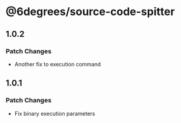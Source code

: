 # @6degrees/source-code-spitter

## 1.0.2

### Patch Changes

- Another fix to execution command

## 1.0.1

### Patch Changes

- Fix binary execution parameters
